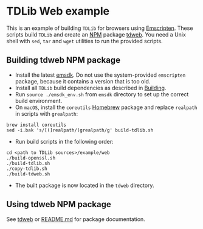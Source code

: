 # TDLib Web example

This is an example of building `TDLib` for browsers using [Emscripten](https://github.com/kripken/emscripten).
These scripts build `TDLib` and create an [NPM](https://www.npmjs.com/) package [tdweb](https://www.npmjs.com/package/@arseny30/tdweb).
You need a Unix shell with `sed`, `tar` and `wget` utilities to run the provided scripts.

## Building tdweb NPM package

* Install the latest [emsdk](https://kripken.github.io/emscripten-site/docs/getting_started/downloads.html). Do not use the system-provided `emscripten` package, because it contains a version that is too old.
* Install all `TDLib` build dependencies as described in [Building](https://github.com/tdlib/td#building).
* Run `source ./emsdk_env.sh` from `emsdk` directory to set up the correct build environment.
* On `macOS`, install the `coreutils` [Homebrew](https://brew.sh) package and replace `realpath` in scripts with `grealpath`:
```
brew install coreutils
sed -i.bak 's/[(]realpath/(grealpath/g' build-tdlib.sh
```
* Run build scripts in the following order:
```
cd <path to TDLib sources>/example/web
./build-openssl.sh
./build-tdlib.sh
./copy-tdlib.sh
./build-tdweb.sh
```
* The built package is now located in the `tdweb` directory.

## Using tdweb NPM package

See [tdweb](https://www.npmjs.com/package/@arseny30/tdweb) or [README.md](https://github.com/tdlib/td/tree/master/example/web/tdweb/README.md) for package documentation.
